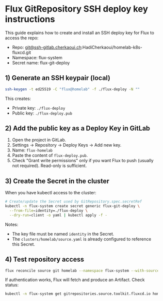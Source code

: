 # Flux GitRepository SSH deploy key instructions

This guide explains how to create and install an SSH deploy key for Flux to access the repo:

- Repo: git@ssh-gitlab.cherkaoui.ch:HadiCherkaoui/homelab-k8s-fluxcd.git
- Namespace: flux-system
- Secret name: flux-git-deploy

## 1) Generate an SSH keypair (local)

```bash
ssh-keygen -t ed25519 -C "flux@homelab" -f ./flux-deploy -N ""
```

This creates:
- Private key: `./flux-deploy`
- Public key:  `./flux-deploy.pub`

## 2) Add the public key as a Deploy Key in GitLab

1. Open the project in GitLab.
2. Settings → Repository → Deploy Keys → Add new key.
3. Name: `flux-homelab`
4. Paste the content of `flux-deploy.pub`.
5. Check "Grant write permissions" only if you want Flux to push (usually not required). Read-only is sufficient.

## 3) Create the Secret in the cluster

When you have kubectl access to the cluster:

```bash
# Create/update the Secret used by GitRepository.spec.secretRef
kubectl -n flux-system create secret generic flux-git-deploy \
  --from-file=identity=./flux-deploy \
  --dry-run=client -o yaml | kubectl apply -f -
```

Notes:
- The key file must be named `identity` in the Secret.
- The `clusters/homelab/source.yaml` is already configured to reference this Secret.

## 4) Test repository access

```bash
flux reconcile source git homelab --namespace flux-system --with-source
```

If authentication works, Flux will fetch and produce an Artifact. Check status:

```bash
kubectl -n flux-system get gitrepositories.source.toolkit.fluxcd.io homelab -o yaml
```
